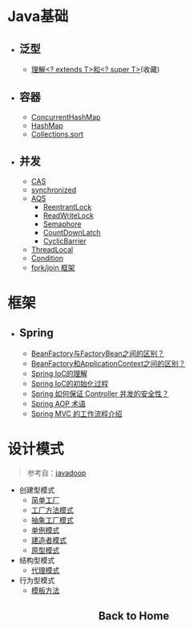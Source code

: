 # Java基础
- ## 泛型
    - [理解<? extends T>和<? super T>](../mds/java-base/jb-1.md)(收藏)

- ## 容器
    -   [ConcurrentHashMap](../mds/concurrency/c-1.md)
    -   [HashMap](../mds/concurrency/c-2.md)
    -   [Collections.sort](../mds/java-base/jb-2.md)

- ## 并发
    -   [CAS](../mds/concurrency/c-3.md)
    -   [synchronized](../mds/concurrency/c-4.md)
    -   [AQS](../mds/concurrency/c-5.md)
        -   [ReentrantLock](../mds/concurrency/c-5-1.md)
        -   [ReadWriteLock](../mds/concurrency/c-5-2.md)
        -   [Semaphore](../mds/concurrency/c-5-3.md)
        -   [CountDownLatch](../mds/concurrency/c-5-4.md)
        -   [CyclicBarrier](../mds/concurrency/c-5-5.md)
    -   [ThreadLocal](../mds/concurrency/c-6.md)
    -   [Condition](../mds/concurrency/c-7.md)
    -   [fork/join 框架](../mds/concurrency/c-8.md)

# 框架
- ## Spring
    -   [BeanFactory与FactoryBean之间的区别？](../mds/spring/sp-1.md)
    -   [BeanFactory和ApplicationContext之间的区别？](../mds/spring/sp-2.md) 
    -   [Spring IoC的理解](../mds/spring/sp-3.md)
    -   [Spring IoC的初始化过程](../mds/spring/sp-4.md)
    -   [Spring 如何保证 Controller 并发的安全性？](../mds/spring/sp-5.md)
    -   [Spring AOP 术语](https://github.com/jeepchenup/awsome-book-note/blob/master../mds/books/springinaction.md#spring-4-1)
    -   [Spring MVC 的工作流程介绍](../mds/spring/sp-6.md)

# 设计模式

> 参考自：[javadoop](https://javadoop.com/post/design-pattern)

-   创建型模式
    -   [简单工厂](../mds/design-model/ds-create-0.md)
    -   [工厂方法模式](../mds/design-model/ds-create-1.md)
    -   [抽象工厂模式](#user-content-ds-2)
    -   [单例模式](#user-content-ds-3)
    -   [建造者模式](#user-content-ds-4)
    -   [原型模式](#user-content-ds-5)
-   结构型模式
    -   [代理模式](../mds/design-model/ds-structure-0.md)
-   行为型模式
    -   [模板方法](../mds/design-model/ds-behavior-0.md)


<h2 align="center"><a id="backToHome">Back to Home</a></h2>


<script type="text/javascript"\>

if(window.location.host == "jeepchenup.github.io") {
    document.getElementById("backToHome").setAttribute("href", "/awsome-book-note");
} else if(window.location.host == "github.com") {
    document.getElementById("backToHome").setAttribute("href", "/jeepchenup/awsome-book-note");
}</script\>